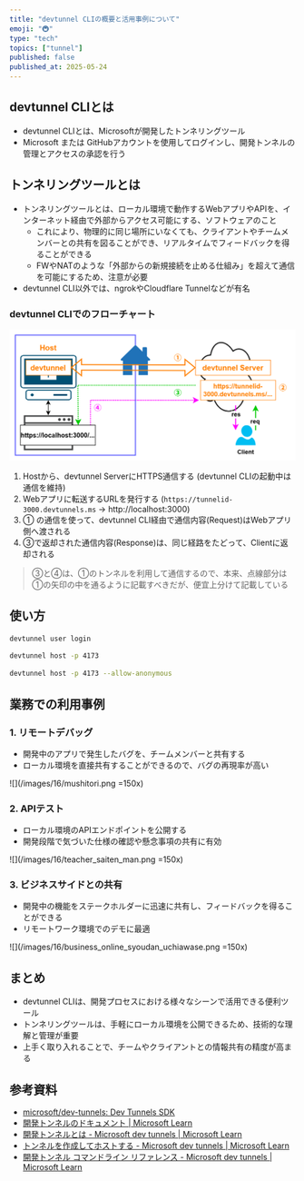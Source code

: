 ```yaml
---
title: "devtunnel CLIの概要と活用事例について"
emoji: "🚇"
type: "tech"
topics: ["tunnel"]
published: false
published_at: 2025-05-24
---
```


<!-- 長いトンネルを抜けると、そこは localhost だった―― -->
<!-- 川端康成のファンじゃないので、やめとく -->

## devtunnel CLIとは

- devtunnel CLIとは、Microsoftが開発したトンネリングツール
- Microsoft または GitHubアカウントを使用してログインし、開発トンネルの管理とアクセスの承認を行う

## トンネリングツールとは

- トンネリングツールとは、ローカル環境で動作するWebアプリやAPIを、インターネット経由で外部からアクセス可能にする、ソフトウェアのこと
  - これにより、物理的に同じ場所にいなくても、クライアントやチームメンバーとの共有を図ることができ、リアルタイムでフィードバックを得ることができる
  - FWやNATのような「外部からの新規接続を止める仕組み」を超えて通信を可能にするため、注意が必要
- devtunnel CLI以外では、ngrokやCloudflare Tunnelなどが有名

### devtunnel CLIでのフローチャート

![](/images/16/flowchart.png)

1. Hostから、devtunnel ServerにHTTPS通信する (devtunnel CLIの起動中は通信を維持)
2. Webアプリに転送するURLを発行する (`https://tunnelid-3000.devtunnels.ms` -> http://localhost:3000)
3. ① の通信を使って、devtunnel CLI経由で通信内容(Request)はWebアプリ側へ渡される
4. ③で返却された通信内容(Response)は、同じ経路をたどって、Clientに返却される

> ③と④は、①のトンネルを利用して通信するので、本来、点線部分は①の矢印の中を通るように記載すべきだが、便宜上分けて記載している

## 使い方

```bash
devtunnel user login
```

```bash
devtunnel host -p 4173
```

```bash
devtunnel host -p 4173 --allow-anonymous
```

## 業務での利用事例

### 1. リモートデバッグ

- 開発中のアプリで発生したバグを、チームメンバーと共有する
- ローカル環境を直接共有することができるので、バグの再現率が高い

![](/images/16/mushitori.png =150x)

### 2. APIテスト

- ローカル環境のAPIエンドポイントを公開する
- 開発段階で気づいた仕様の確認や懸念事項の共有に有効

![](/images/16/teacher_saiten_man.png =150x)

### 3. ビジネスサイドとの共有

- 開発中の機能をステークホルダーに迅速に共有し、フィードバックを得ることができる
- リモートワーク環境でのデモに最適

![](/images/16/business_online_syoudan_uchiawase.png =150x)

## まとめ

- devtunnel CLIは、開発プロセスにおける様々なシーンで活用できる便利ツール
- トンネリングツールは、手軽にローカル環境を公開できるため、技術的な理解と管理が重要
- 上手く取り入れることで、チームやクライアントとの情報共有の精度が高まる

## 参考資料

- [microsoft/dev-tunnels: Dev Tunnels SDK](https://github.com/microsoft/dev-tunnels)
- [開発トンネルのドキュメント | Microsoft Learn](https://learn.microsoft.com/ja-jp/azure/developer/dev-tunnels/)
- [開発トンネルとは - Microsoft dev tunnels | Microsoft Learn](https://learn.microsoft.com/ja-jp/azure/developer/dev-tunnels/overview)
- [トンネルを作成してホストする - Microsoft dev tunnels | Microsoft Learn](https://learn.microsoft.com/ja-jp/azure/developer/dev-tunnels/get-started?tabs=linux)
- [開発トンネル コマンドライン リファレンス - Microsoft dev tunnels | Microsoft Learn](https://learn.microsoft.com/ja-jp/azure/developer/dev-tunnels/cli-commands)
